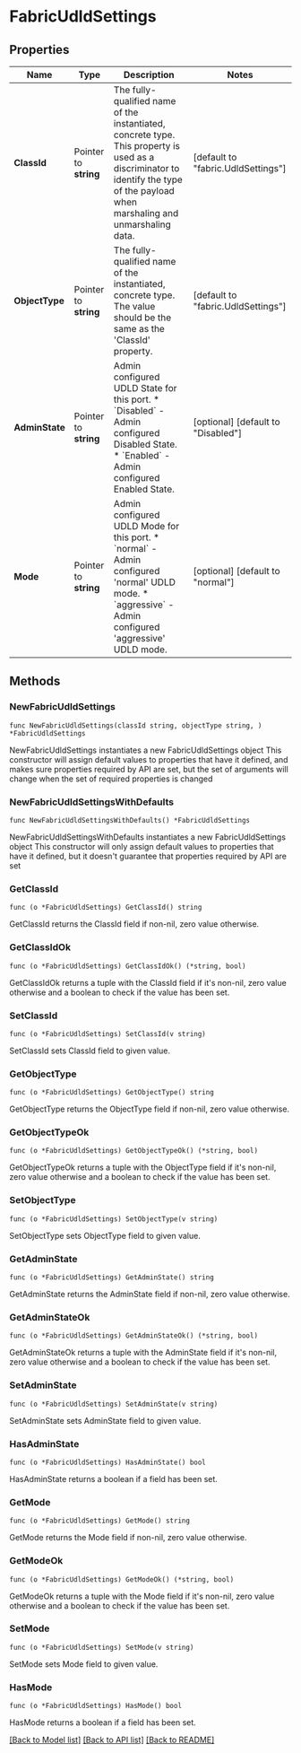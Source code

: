 # FabricUdldSettings

## Properties

Name | Type | Description | Notes
------------ | ------------- | ------------- | -------------
**ClassId** | Pointer to **string** | The fully-qualified name of the instantiated, concrete type. This property is used as a discriminator to identify the type of the payload when marshaling and unmarshaling data. | [default to "fabric.UdldSettings"]
**ObjectType** | Pointer to **string** | The fully-qualified name of the instantiated, concrete type. The value should be the same as the &#39;ClassId&#39; property. | [default to "fabric.UdldSettings"]
**AdminState** | Pointer to **string** | Admin configured UDLD State for this port. * &#x60;Disabled&#x60; - Admin configured Disabled State. * &#x60;Enabled&#x60; - Admin configured Enabled State. | [optional] [default to "Disabled"]
**Mode** | Pointer to **string** | Admin configured UDLD Mode for this port. * &#x60;normal&#x60; - Admin configured &#39;normal&#39; UDLD mode. * &#x60;aggressive&#x60; - Admin configured &#39;aggressive&#39; UDLD mode. | [optional] [default to "normal"]

## Methods

### NewFabricUdldSettings

`func NewFabricUdldSettings(classId string, objectType string, ) *FabricUdldSettings`

NewFabricUdldSettings instantiates a new FabricUdldSettings object
This constructor will assign default values to properties that have it defined,
and makes sure properties required by API are set, but the set of arguments
will change when the set of required properties is changed

### NewFabricUdldSettingsWithDefaults

`func NewFabricUdldSettingsWithDefaults() *FabricUdldSettings`

NewFabricUdldSettingsWithDefaults instantiates a new FabricUdldSettings object
This constructor will only assign default values to properties that have it defined,
but it doesn't guarantee that properties required by API are set

### GetClassId

`func (o *FabricUdldSettings) GetClassId() string`

GetClassId returns the ClassId field if non-nil, zero value otherwise.

### GetClassIdOk

`func (o *FabricUdldSettings) GetClassIdOk() (*string, bool)`

GetClassIdOk returns a tuple with the ClassId field if it's non-nil, zero value otherwise
and a boolean to check if the value has been set.

### SetClassId

`func (o *FabricUdldSettings) SetClassId(v string)`

SetClassId sets ClassId field to given value.


### GetObjectType

`func (o *FabricUdldSettings) GetObjectType() string`

GetObjectType returns the ObjectType field if non-nil, zero value otherwise.

### GetObjectTypeOk

`func (o *FabricUdldSettings) GetObjectTypeOk() (*string, bool)`

GetObjectTypeOk returns a tuple with the ObjectType field if it's non-nil, zero value otherwise
and a boolean to check if the value has been set.

### SetObjectType

`func (o *FabricUdldSettings) SetObjectType(v string)`

SetObjectType sets ObjectType field to given value.


### GetAdminState

`func (o *FabricUdldSettings) GetAdminState() string`

GetAdminState returns the AdminState field if non-nil, zero value otherwise.

### GetAdminStateOk

`func (o *FabricUdldSettings) GetAdminStateOk() (*string, bool)`

GetAdminStateOk returns a tuple with the AdminState field if it's non-nil, zero value otherwise
and a boolean to check if the value has been set.

### SetAdminState

`func (o *FabricUdldSettings) SetAdminState(v string)`

SetAdminState sets AdminState field to given value.

### HasAdminState

`func (o *FabricUdldSettings) HasAdminState() bool`

HasAdminState returns a boolean if a field has been set.

### GetMode

`func (o *FabricUdldSettings) GetMode() string`

GetMode returns the Mode field if non-nil, zero value otherwise.

### GetModeOk

`func (o *FabricUdldSettings) GetModeOk() (*string, bool)`

GetModeOk returns a tuple with the Mode field if it's non-nil, zero value otherwise
and a boolean to check if the value has been set.

### SetMode

`func (o *FabricUdldSettings) SetMode(v string)`

SetMode sets Mode field to given value.

### HasMode

`func (o *FabricUdldSettings) HasMode() bool`

HasMode returns a boolean if a field has been set.


[[Back to Model list]](../README.md#documentation-for-models) [[Back to API list]](../README.md#documentation-for-api-endpoints) [[Back to README]](../README.md)


